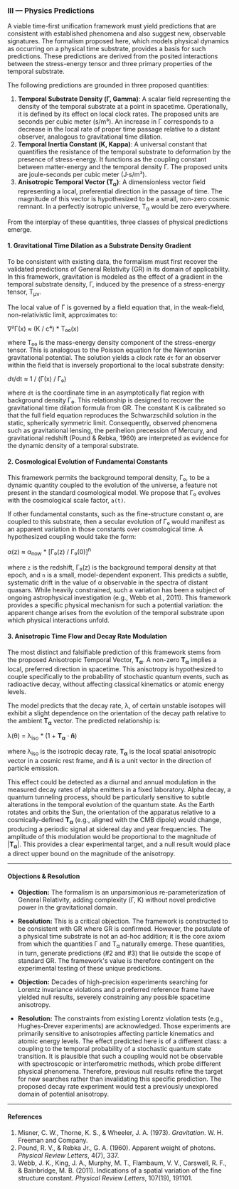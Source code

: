 ### III — Physics Predictions

A viable time-first unification framework must yield predictions that are consistent with established phenomena and also suggest new, observable signatures. The formalism proposed here, which models physical dynamics as occurring on a physical time substrate, provides a basis for such predictions. These predictions are derived from the posited interactions between the stress-energy tensor and three primary properties of the temporal substrate.

The following predictions are grounded in three proposed quantities:
1.  **Temporal Substrate Density (Γ, Gamma)**: A scalar field representing the density of the temporal substrate at a point in spacetime. Operationally, it is defined by its effect on local clock rates. The proposed units are seconds per cubic meter (s/m³). An increase in Γ corresponds to a decrease in the local rate of proper time passage relative to a distant observer, analogous to gravitational time dilation.
2.  **Temporal Inertia Constant (Κ, Kappa)**: A universal constant that quantifies the resistance of the temporal substrate to deformation by the presence of stress-energy. It functions as the coupling constant between matter-energy and the temporal density Γ. The proposed units are joule-seconds per cubic meter (J⋅s/m³).
3.  **Anisotropic Temporal Vector (T<sub>α</sub>)**: A dimensionless vector field representing a local, preferential direction in the passage of time. The magnitude of this vector is hypothesized to be a small, non-zero cosmic remnant. In a perfectly isotropic universe, T<sub>α</sub> would be zero everywhere.

From the interplay of these quantities, three classes of physical predictions emerge.

#### 1. Gravitational Time Dilation as a Substrate Density Gradient

To be consistent with existing data, the formalism must first recover the validated predictions of General Relativity (GR) in its domain of applicability. In this framework, gravitation is modeled as the effect of a gradient in the temporal substrate density, Γ, induced by the presence of a stress-energy tensor, T<sub>μν</sub>.

The local value of Γ is governed by a field equation that, in the weak-field, non-relativistic limit, approximates to:

∇²Γ(x) ≈ (Κ / c⁴) * T₀₀(x)

where T₀₀ is the mass-energy density component of the stress-energy tensor. This is analogous to the Poisson equation for the Newtonian gravitational potential. The solution yields a clock rate `dτ` for an observer within the field that is inversely proportional to the local substrate density:

dτ/dt ≈ 1 / (Γ(x) / Γ₀)

where `dt` is the coordinate time in an asymptotically flat region with background density Γ₀. This relationship is designed to recover the gravitational time dilation formula from GR. The constant Κ is calibrated so that the full field equation reproduces the Schwarzschild solution in the static, spherically symmetric limit. Consequently, observed phenomena such as gravitational lensing, the perihelion precession of Mercury, and gravitational redshift (Pound & Rebka, 1960) are interpreted as evidence for the dynamic density of a temporal substrate.

#### 2. Cosmological Evolution of Fundamental Constants

This framework permits the background temporal density, Γ₀, to be a dynamic quantity coupled to the evolution of the universe, a feature not present in the standard cosmological model. We propose that Γ₀ evolves with the cosmological scale factor, `a(t)`.

If other fundamental constants, such as the fine-structure constant α, are coupled to this substrate, then a secular evolution of Γ₀ would manifest as an apparent variation in those constants over cosmological time. A hypothesized coupling would take the form:

α(z) ≈ α<sub>now</sub> * [Γ₀(z) / Γ₀(0)]<sup>n</sup>

where `z` is the redshift, Γ₀(z) is the background temporal density at that epoch, and `n` is a small, model-dependent exponent. This predicts a subtle, systematic drift in the value of α observable in the spectra of distant quasars. While heavily constrained, such a variation has been a subject of ongoing astrophysical investigation (e.g., Webb et al., 2011). This framework provides a specific physical mechanism for such a potential variation: the apparent change arises from the evolution of the temporal substrate upon which physical interactions unfold.

#### 3. Anisotropic Time Flow and Decay Rate Modulation

The most distinct and falsifiable prediction of this framework stems from the proposed Anisotropic Temporal Vector, **T<sub>α</sub>**. A non-zero **T<sub>α</sub>** implies a local, preferred direction in spacetime. This anisotropy is hypothesized to couple specifically to the probability of stochastic quantum events, such as radioactive decay, without affecting classical kinematics or atomic energy levels.

The model predicts that the decay rate, λ, of certain unstable isotopes will exhibit a slight dependence on the orientation of the decay path relative to the ambient **T<sub>α</sub>** vector. The predicted relationship is:

λ(θ) = λ<sub>iso</sub> * (1 + **T<sub>α</sub>** ⋅ **n̂**)

where λ<sub>iso</sub> is the isotropic decay rate, **T<sub>α</sub>** is the local spatial anisotropic vector in a cosmic rest frame, and **n̂** is a unit vector in the direction of particle emission.

This effect could be detected as a diurnal and annual modulation in the measured decay rates of alpha emitters in a fixed laboratory. Alpha decay, a quantum tunneling process, should be particularly sensitive to subtle alterations in the temporal evolution of the quantum state. As the Earth rotates and orbits the Sun, the orientation of the apparatus relative to a cosmically-defined **T<sub>α</sub>** (e.g., aligned with the CMB dipole) would change, producing a periodic signal at sidereal day and year frequencies. The amplitude of this modulation would be proportional to the magnitude of |**T<sub>α</sub>**|. This provides a clear experimental target, and a null result would place a direct upper bound on the magnitude of the anisotropy.

---

#### Objections & Resolution

*   **Objection:** The formalism is an unparsimonious re-parameterization of General Relativity, adding complexity (Γ, Κ) without novel predictive power in the gravitational domain.

*   **Resolution:** This is a critical objection. The framework is constructed to be consistent with GR where GR is confirmed. However, the postulate of a physical time substrate is not an ad-hoc addition; it is the core axiom from which the quantities Γ and T<sub>α</sub> naturally emerge. These quantities, in turn, generate predictions (#2 and #3) that lie outside the scope of standard GR. The framework's value is therefore contingent on the experimental testing of these unique predictions.

*   **Objection:** Decades of high-precision experiments searching for Lorentz invariance violations and a preferred reference frame have yielded null results, severely constraining any possible spacetime anisotropy.

*   **Resolution:** The constraints from existing Lorentz violation tests (e.g., Hughes-Drever experiments) are acknowledged. Those experiments are primarily sensitive to anisotropies affecting particle kinematics and atomic energy levels. The effect predicted here is of a different class: a coupling to the temporal probability of a stochastic quantum state transition. It is plausible that such a coupling would not be observable with spectroscopic or interferometric methods, which probe different physical phenomena. Therefore, previous null results refine the target for new searches rather than invalidating this specific prediction. The proposed decay rate experiment would test a previously unexplored domain of potential anisotropy.

---

#### References

1.  Misner, C. W., Thorne, K. S., & Wheeler, J. A. (1973). *Gravitation*. W. H. Freeman and Company.
2.  Pound, R. V., & Rebka Jr., G. A. (1960). Apparent weight of photons. *Physical Review Letters*, 4(7), 337.
3.  Webb, J. K., King, J. A., Murphy, M. T., Flambaum, V. V., Carswell, R. F., & Bainbridge, M. B. (2011). Indications of a spatial variation of the fine structure constant. *Physical Review Letters*, 107(19), 191101.